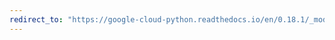 ```yaml
---
redirect_to: "https://google-cloud-python.readthedocs.io/en/0.18.1/_modules/gcloud/logging/sink.html"
---
```

